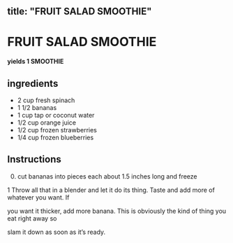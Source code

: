 

title: "FRUIT SALAD SMOOTHIE"
---
# FRUIT SALAD SMOOTHIE



#### yields  1 SMOOTHIE


## ingredients
* 2 cup fresh spinach 
* 1 1/2 bananas 
* 1 cup tap or coconut water 
* 1/2 cup orange juice 
* 1/2 cup frozen strawberries 
* 1/4 cup frozen blueberries 



## Instructions
0. cut bananas into pieces each about 1.5 inches long and freeze

1 Throw all that in a blender and let it do its thing. Taste and add more of whatever you want. If

you want it thicker, add more banana. This is obviously the kind of thing you eat right away so

slam it down as soon as it’s ready.






